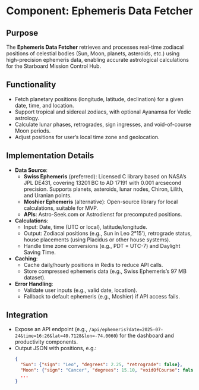 # Component: Ephemeris Data Fetcher

## Purpose
The **Ephemeris Data Fetcher** retrieves and processes real-time zodiacal positions of celestial bodies (Sun, Moon, planets, asteroids, etc.) using high-precision ephemeris data, enabling accurate astrological calculations for the Starboard Mission Control Hub.

## Functionality
- Fetch planetary positions (longitude, latitude, declination) for a given date, time, and location.
- Support tropical and sidereal zodiacs, with optional Ayanamsa for Vedic astrology.
- Calculate lunar phases, retrogrades, sign ingresses, and void-of-course Moon periods.
- Adjust positions for user’s local time zone and geolocation.

## Implementation Details
- **Data Source**:
  - **Swiss Ephemeris** (preferred): Licensed C library based on NASA’s JPL DE431, covering 13201 BC to AD 17191 with 0.001 arcsecond precision. Supports planets, asteroids, lunar nodes, Chiron, Lilith, and Uranian points.
  - **Moshier Ephemeris** (alternative): Open-source library for local calculations, suitable for MVP.
  - **APIs**: Astro-Seek.com or Astrodienst for precomputed positions.
- **Calculations**:
  - Input: Date, time (UTC or local), latitude/longitude.
  - Output: Zodiacal positions (e.g., Sun in Leo 2°15'), retrograde status, house placements (using Placidus or other house systems).
  - Handle time zone conversions (e.g., PDT = UTC-7) and Daylight Saving Time.
- **Caching**:
  - Cache daily/hourly positions in Redis to reduce API calls.
  - Store compressed ephemeris data (e.g., Swiss Ephemeris’s 97 MB dataset).
- **Error Handling**:
  - Validate user inputs (e.g., valid date, location).
  - Fallback to default ephemeris (e.g., Moshier) if API access fails.

## Integration
- Expose an API endpoint (e.g., `/api/ephemeris?date=2025-07-24&time=16:26&lat=40.7128&lon=-74.0060`) for the dashboard and productivity components.
- Output JSON with positions, e.g.:
  ```json
  {
    "Sun": {"sign": "Leo", "degrees": 2.25, "retrograde": false},
    "Moon": {"sign": "Cancer", "degrees": 15.10, "voidOfCourse": false},
    ...
  }